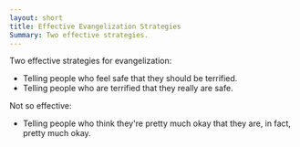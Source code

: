 ```yaml
---
layout: short
title: Effective Evangelization Strategies
Summary: Two effective strategies.
---
```


Two effective strategies for evangelization:

 - Telling people who feel safe that they should be terrified.
 - Telling people who are terrified that they really are safe.

Not so effective:

 - Telling people who think they're pretty much okay that they are, in fact, pretty much okay.